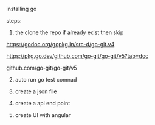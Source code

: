 
installing go


steps:
1. the clone the repo
  if already exist then skip
  
  https://godoc.org/gopkg.in/src-d/go-git.v4
  
  https://pkg.go.dev/github.com/go-git/go-git/v5?tab=doc
  
  github.com/go-git/go-git/v5
  
  
2. auto run go test comnad

3. create a json file 


4. create a api end point 

5. create UI with angular